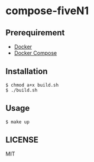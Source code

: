 # compose-fiveN1

## Prerequirement

- [Docker](https://www.docker.com/)
- [Docker Compose](https://docs.docker.com/compose/)

## Installation

```shell
$ chmod a+x build.sh
$ ./build.sh
```

## Usage

```shell
$ make up
```

## LICENSE

MIT
